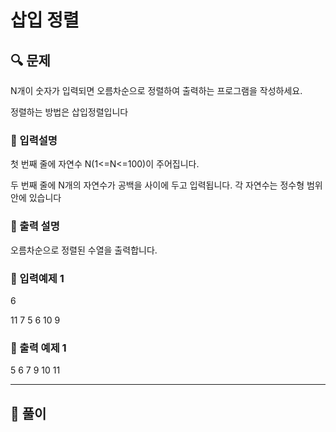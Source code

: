# 삽입 정렬

## 🔍 문제

N개이 숫자가 입력되면 오름차순으로 정렬하여 출력하는 프로그램을 작성하세요.

정렬하는 방법은 삽입정렬입니다

### 🔹 입력설명

첫 번째 줄에 자연수 N(1<=N<=100)이 주어집니다.

두 번째 줄에 N개의 자연수가 공백을 사이에 두고 입력됩니다. 각 자연수는 정수형 범위 안에 있습니다

### 🔹 출력 설명

오름차순으로 정렬된 수열을 출력합니다.

### 🔹 입력예제 1

6

11 7 5 6 10 9

### 🔹 출력 예제 1

5 6 7 9 10 11

---

## 📌 풀이

```html

```
